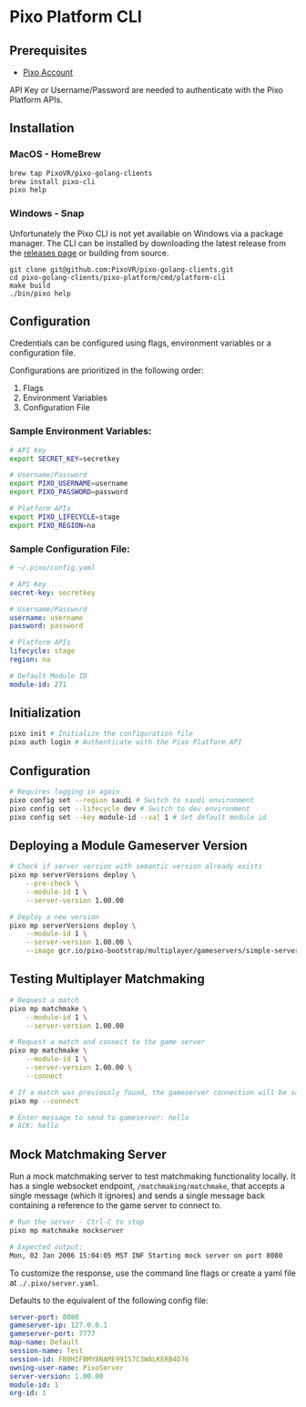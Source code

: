 # Pixo Platform CLI

## Prerequisites
- [Pixo Account](https://apex.pixovr.com)

API Key or Username/Password are needed to authenticate with the Pixo Platform APIs.



## Installation
### MacOS - HomeBrew
```bash
brew tap PixoVR/pixo-golang-clients
brew install pixo-cli
pixo help
```

### Windows - Snap
Unfortunately the Pixo CLI is not yet available on Windows via a package manager.
The CLI can be installed by downloading the latest release from the [releases page](https://github.com/PixoVR/pixo-golang-clients/releases)
or building from source.
```
git clone git@github.com:PixoVR/pixo-golang-clients.git
cd pixo-golang-clients/pixo-platform/cmd/platform-cli
make build
./bin/pixo help
```

## Configuration
Credentials can be configured using flags, environment variables or a configuration file.  

Configurations are prioritized in the following order:
1. Flags
2. Environment Variables
3. Configuration File

### Sample Environment Variables:
```bash
# API Key
export SECRET_KEY=secretkey

# Username/Password
export PIXO_USERNAME=username
export PIXO_PASSWORD=password

# Platform APIs
export PIXO_LIFECYCLE=stage
export PIXO_REGION=na

```

### Sample Configuration File:
```yaml
# ~/.pixo/config.yaml

# API Key
secret-key: secretkey

# Username/Password
username: username
password: password

# Platform APIs
lifecycle: stage
region: na

# Default Module ID
module-id: 271
```

## Initialization
```bash
pixo init # Initialize the configuration file
pixo auth login # Authenticate with the Pixo Platform API
```

## Configuration
```bash
# Requires logging in again
pixo config set --region saudi # Switch to saudi environment
pixo config set --lifecycle dev # Switch to dev environment
pixo config set --key module-id --val 1 # Set default module id
```

## Deploying a Module Gameserver Version
```bash
# Check if server version with semantic version already exists
pixo mp serverVersions deploy \
    --pre-check \
    --module-id 1 \
    --server-version 1.00.00

# Deploy a new version
pixo mp serverVersions deploy \
    --module-id 1 \
    --server-version 1.00.00 \
    --image gcr.io/pixo-bootstrap/multiplayer/gameservers/simple-server:latest
```

## Testing Multiplayer Matchmaking
```bash
# Request a match
pixo mp matchmake \
    --module-id 1 \
    --server-version 1.00.00

# Request a match and connect to the game server
pixo mp matchmake \
    --module-id 1 \
    --server-version 1.00.00 \
    --connect

# If a match was previously found, the gameserver connection will be saved and can be used to reconnect
pixo mp --connect

# Enter message to send to gameserver: hello
# ACK: hello
```

## Mock Matchmaking Server

Run a mock matchmaking server to test matchmaking functionality locally.
It has a single websocket endpoint, `/matchmaking/matchmake`, that accepts a single message (which it ignores)
and sends a single message back containing a reference to the game server to connect to.

```bash
# Run the server - Ctrl-C to stop
pixo mp matchmake mockserver

# Expected output:
Mon, 02 Jan 2006 15:04:05 MST INF Starting mock server on port 8080
```

To customize the response, use the command line flags or create a yaml file at `./.pixo/server.yaml`.

Defaults to the equivalent of the following config file:
```yaml
server-port: 8080
gameserver-ip: 127.0.0.1
gameserver-port: 7777
map-name: Default
session-name: Test
session-id: FB0HIFBMY8NAME99IS7C3WALKERB4D76
owning-user-name: PixoServer
server-version: 1.00.00
module-id: 1
org-id: 1
```

